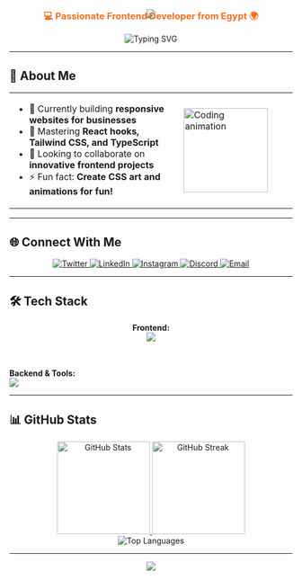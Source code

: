 
<!-- Banner -->
<div align="center">
  <img src="https://capsule-render.vercel.app/api?type=waving&color=0:8a2387,50:e94057,100:f27121&height=200&section=header&text=Hi%20👋,%20I'm%20Abdalluh%20Nasser&fontSize=38&fontColor=fff&animation=fadeIn&fontAlignY=35&descSize=20&descAlignY=55" />
</div>

<!-- Subtitle -->
<h3 align="center" style="color:#f27121; margin-top: -15px;">
  💻 Passionate Frontend Developer from Egypt 🌍
</h3>

<div align="center">
  <img src="https://readme-typing-svg.demolab.com?font=Fira+Code&size=18&duration=3000&pause=1000&color=FF7D00&center=true&vCenter=true&width=435&lines=Building+responsive+web+experiences;React+%7C+Vue+%7C+TypeScript+Enthusiast;CSS+Art+and+Animation+Creator" alt="Typing SVG" />
</div>

---

<!-- About Me -->
## 🌟 About Me
<div align="center">
  <table>
    <tr>
      <td width="60%">
        <ul>
          <li>🔭 Currently building <b>responsive websites for businesses</b></li>
          <li>🌱 Mastering <b>React hooks, Tailwind CSS, and TypeScript</b></li>
          <li>👯 Looking to collaborate on <b>innovative frontend projects</b></li>
          <li>⚡ Fun fact: <b>Create CSS art and animations for fun!</b></li>
        </ul>
      </td>
      <td>
        <img src="https://media.giphy.com/media/v1.Y2lkPTc5MGI3NjExY2QzZWR0dG1vN2V1eXU3b3YwMGZvN3d3dGd5M3F4bTR0YzUxY3RrbyZlcD12MV9pbnRlcm5hbF9naWZfYnlfaWQmY3Q9cw/5eLDrEaRGHegx2FeF2/giphy.gif" width="150" alt="Coding animation">
      </td>
    </tr>
  </table>
</div>

---

<!-- Social Links -->
## 🌐 Connect With Me
<p align="center">
  <a href="https://twitter.com/3bdalluh_nasser" target="_blank">
    <img src="https://img.shields.io/badge/Twitter-1DA1F2?style=for-the-badge&logo=twitter&logoColor=white" alt="Twitter"/>
  </a>
  <a href="https://linkedin.com/in/abdallah-nasser" target="_blank">
    <img src="https://img.shields.io/badge/LinkedIn-0077B5?style=for-the-badge&logo=linkedin&logoColor=white" alt="LinkedIn"/>
  </a>
  <a href="https://instagram.com/abdallh_nasser777" target="_blank">
    <img src="https://img.shields.io/badge/Instagram-E4405F?style=for-the-badge&logo=instagram&logoColor=white" alt="Instagram"/>
  </a>
  <a href="https://discord.gg/3bdullah_Nasser" target="_blank">
    <img src="https://img.shields.io/badge/Discord-5865F2?style=for-the-badge&logo=discord&logoColor=white" alt="Discord"/>
  </a>
  <a href="mailto:abdalluh.nasser@example.com" target="_blank">
    <img src="https://img.shields.io/badge/Email-D14836?style=for-the-badge&logo=gmail&logoColor=white" alt="Email"/>
  </a>
</p>

---

<!-- Skills -->
## 🛠️ Tech Stack
<p align="center">
  <b>Frontend:</b><br>
  <img src="https://skillicons.dev/icons?i=html,css,js,ts,react,vue,tailwind,figma&theme=dark" />
  
  <br><br>
  <b>Backend & Tools:</b><br>
  <img src="https://skillicons.dev/icons?i=php,python,cpp,git,github,blender,nodejs&theme=dark" />
</p>

---

<!-- Stats -->
## 📊 GitHub Stats
<div align="center">
  <a href="https://github.com/abdallh091">
    <img src="https://github-readme-stats.vercel.app/api?username=abdallh091&show_icons=true&theme=radical&hide_border=true&bg_color=0d1117&title_color=f27121&icon_color=8a2387&text_color=ffffff" alt="GitHub Stats" height="165" />
    <img src="https://github-readme-streak-stats.herokuapp.com?user=abdallh091&theme=radical&hide_border=true&background=0d1117&ring=f27121&fire=f27121&currStreakNum=ffffff&sideNums=ffffff&sideLabels=ffffff&dates=ffffff" alt="GitHub Streak" height="165" />
  </a>
</div>

<div align="center">
  <img src="https://github-readme-stats.vercel.app/api/top-langs/?username=abdallh091&layout=compact&theme=radical&hide_border=true&bg_color=0d1117&title_color=f27121&text_color=ffffff" alt="Top Languages" />
</div>

---

<!-- Footer Banner -->
<div align="center">
  <img src="https://capsule-render.vercel.app/api?type=waving&color=0:8a2387,50:e94057,100:f27121&height=120&section=footer" />
</div>
